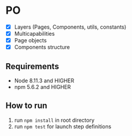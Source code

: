 # PO

- [x] Layers (Pages, Components, utils, constants)
- [x] Multicapabilities
- [x] Page objects
- [x] Components structure

## Requirements

- Node 8.11.3 and HIGHER
- npm 5.6.2 and HIGHER

## How to run

1) run `npm install` in root directory
2) run `npm test` for launch step definitions